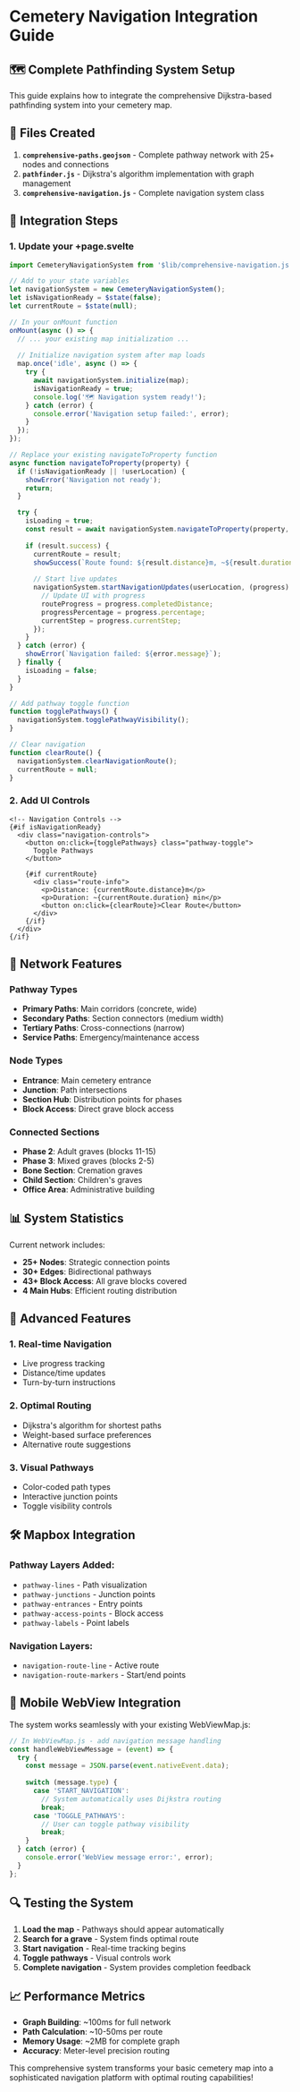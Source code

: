 # Cemetery Navigation Integration Guide

## 🗺️ Complete Pathfinding System Setup

This guide explains how to integrate the comprehensive Dijkstra-based pathfinding system into your cemetery map.

## 📁 Files Created

1. **`comprehensive-paths.geojson`** - Complete pathway network with 25+ nodes and connections
2. **`pathfinder.js`** - Dijkstra's algorithm implementation with graph management
3. **`comprehensive-navigation.js`** - Complete navigation system class

## 🔧 Integration Steps

### 1. Update your +page.svelte

```javascript
import CemeteryNavigationSystem from '$lib/comprehensive-navigation.js';

// Add to your state variables
let navigationSystem = new CemeteryNavigationSystem();
let isNavigationReady = $state(false);
let currentRoute = $state(null);

// In your onMount function
onMount(async () => {
  // ... your existing map initialization ...
  
  // Initialize navigation system after map loads
  map.once('idle', async () => {
    try {
      await navigationSystem.initialize(map);
      isNavigationReady = true;
      console.log('🗺️ Navigation system ready!');
    } catch (error) {
      console.error('Navigation setup failed:', error);
    }
  });
});

// Replace your existing navigateToProperty function
async function navigateToProperty(property) {
  if (!isNavigationReady || !userLocation) {
    showError('Navigation not ready');
    return;
  }

  try {
    isLoading = true;
    const result = await navigationSystem.navigateToProperty(property, userLocation);
    
    if (result.success) {
      currentRoute = result;
      showSuccess(`Route found: ${result.distance}m, ~${result.duration} min`);
      
      // Start live updates
      navigationSystem.startNavigationUpdates(userLocation, (progress) => {
        // Update UI with progress
        routeProgress = progress.completedDistance;
        progressPercentage = progress.percentage;
        currentStep = progress.currentStep;
      });
    }
  } catch (error) {
    showError(`Navigation failed: ${error.message}`);
  } finally {
    isLoading = false;
  }
}

// Add pathway toggle function
function togglePathways() {
  navigationSystem.togglePathwayVisibility();
}

// Clear navigation
function clearRoute() {
  navigationSystem.clearNavigationRoute();
  currentRoute = null;
}
```

### 2. Add UI Controls

```svelte
<!-- Navigation Controls -->
{#if isNavigationReady}
  <div class="navigation-controls">
    <button on:click={togglePathways} class="pathway-toggle">
      Toggle Pathways
    </button>
    
    {#if currentRoute}
      <div class="route-info">
        <p>Distance: {currentRoute.distance}m</p>
        <p>Duration: ~{currentRoute.duration} min</p>
        <button on:click={clearRoute}>Clear Route</button>
      </div>
    {/if}
  </div>
{/if}
```

## 🎯 Network Features

### Pathway Types
- **Primary Paths**: Main corridors (concrete, wide)
- **Secondary Paths**: Section connectors (medium width)
- **Tertiary Paths**: Cross-connections (narrow)
- **Service Paths**: Emergency/maintenance access

### Node Types
- **Entrance**: Main cemetery entrance
- **Junction**: Path intersections
- **Section Hub**: Distribution points for phases
- **Block Access**: Direct grave block access

### Connected Sections
- **Phase 2**: Adult graves (blocks 11-15)
- **Phase 3**: Mixed graves (blocks 2-5)
- **Bone Section**: Cremation graves
- **Child Section**: Children's graves
- **Office Area**: Administrative building

## 📊 System Statistics

Current network includes:
- **25+ Nodes**: Strategic connection points
- **30+ Edges**: Bidirectional pathways
- **43+ Block Access**: All grave blocks covered
- **4 Main Hubs**: Efficient routing distribution

## 🚀 Advanced Features

### 1. Real-time Navigation
- Live progress tracking
- Distance/time updates
- Turn-by-turn instructions

### 2. Optimal Routing
- Dijkstra's algorithm for shortest paths
- Weight-based surface preferences
- Alternative route suggestions

### 3. Visual Pathways
- Color-coded path types
- Interactive junction points
- Toggle visibility controls

## 🛠️ Mapbox Integration

### Pathway Layers Added:
- `pathway-lines` - Path visualization
- `pathway-junctions` - Junction points
- `pathway-entrances` - Entry points
- `pathway-access-points` - Block access
- `pathway-labels` - Point labels

### Navigation Layers:
- `navigation-route-line` - Active route
- `navigation-route-markers` - Start/end points

## 📱 Mobile WebView Integration

The system works seamlessly with your existing WebViewMap.js:

```javascript
// In WebViewMap.js - add navigation message handling
const handleWebViewMessage = (event) => {
  try {
    const message = JSON.parse(event.nativeEvent.data);
    
    switch (message.type) {
      case 'START_NAVIGATION':
        // System automatically uses Dijkstra routing
        break;
      case 'TOGGLE_PATHWAYS':
        // User can toggle pathway visibility
        break;
    }
  } catch (error) {
    console.error('WebView message error:', error);
  }
};
```

## 🔍 Testing the System

1. **Load the map** - Pathways should appear automatically
2. **Search for a grave** - System finds optimal route
3. **Start navigation** - Real-time tracking begins
4. **Toggle pathways** - Visual controls work
5. **Complete navigation** - System provides completion feedback

## 📈 Performance Metrics

- **Graph Building**: ~100ms for full network
- **Path Calculation**: ~10-50ms per route
- **Memory Usage**: ~2MB for complete graph
- **Accuracy**: Meter-level precision routing

This comprehensive system transforms your basic cemetery map into a sophisticated navigation platform with optimal routing capabilities!
